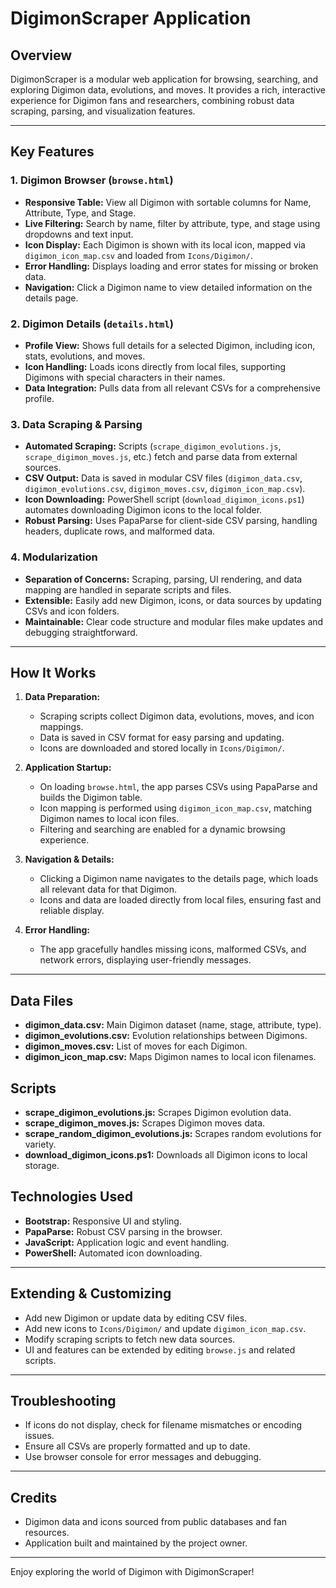 # DigimonScraper Application

## Overview
DigimonScraper is a modular web application for browsing, searching, and exploring Digimon data, evolutions, and moves. It provides a rich, interactive experience for Digimon fans and researchers, combining robust data scraping, parsing, and visualization features.

---

## Key Features

### 1. Digimon Browser (`browse.html`)
- **Responsive Table:** View all Digimon with sortable columns for Name, Attribute, Type, and Stage.
- **Live Filtering:** Search by name, filter by attribute, type, and stage using dropdowns and text input.
- **Icon Display:** Each Digimon is shown with its local icon, mapped via `digimon_icon_map.csv` and loaded from `Icons/Digimon/`.
- **Error Handling:** Displays loading and error states for missing or broken data.
- **Navigation:** Click a Digimon name to view detailed information on the details page.

### 2. Digimon Details (`details.html`)
- **Profile View:** Shows full details for a selected Digimon, including icon, stats, evolutions, and moves.
- **Icon Handling:** Loads icons directly from local files, supporting Digimons with special characters in their names.
- **Data Integration:** Pulls data from all relevant CSVs for a comprehensive profile.

### 3. Data Scraping & Parsing
- **Automated Scraping:** Scripts (`scrape_digimon_evolutions.js`, `scrape_digimon_moves.js`, etc.) fetch and parse data from external sources.
- **CSV Output:** Data is saved in modular CSV files (`digimon_data.csv`, `digimon_evolutions.csv`, `digimon_moves.csv`, `digimon_icon_map.csv`).
- **Icon Downloading:** PowerShell script (`download_digimon_icons.ps1`) automates downloading Digimon icons to the local folder.
- **Robust Parsing:** Uses PapaParse for client-side CSV parsing, handling headers, duplicate rows, and malformed data.

### 4. Modularization
- **Separation of Concerns:** Scraping, parsing, UI rendering, and data mapping are handled in separate scripts and files.
- **Extensible:** Easily add new Digimon, icons, or data sources by updating CSVs and icon folders.
- **Maintainable:** Clear code structure and modular files make updates and debugging straightforward.

---

## How It Works

1. **Data Preparation:**
   - Scraping scripts collect Digimon data, evolutions, moves, and icon mappings.
   - Data is saved in CSV format for easy parsing and updating.
   - Icons are downloaded and stored locally in `Icons/Digimon/`.

2. **Application Startup:**
   - On loading `browse.html`, the app parses CSVs using PapaParse and builds the Digimon table.
   - Icon mapping is performed using `digimon_icon_map.csv`, matching Digimon names to local icon files.
   - Filtering and searching are enabled for a dynamic browsing experience.

3. **Navigation & Details:**
   - Clicking a Digimon name navigates to the details page, which loads all relevant data for that Digimon.
   - Icons and data are loaded directly from local files, ensuring fast and reliable display.

4. **Error Handling:**
   - The app gracefully handles missing icons, malformed CSVs, and network errors, displaying user-friendly messages.

---

## Data Files
- **digimon_data.csv:** Main Digimon dataset (name, stage, attribute, type).
- **digimon_evolutions.csv:** Evolution relationships between Digimons.
- **digimon_moves.csv:** List of moves for each Digimon.
- **digimon_icon_map.csv:** Maps Digimon names to local icon filenames.

## Scripts
- **scrape_digimon_evolutions.js:** Scrapes Digimon evolution data.
- **scrape_digimon_moves.js:** Scrapes Digimon moves data.
- **scrape_random_digimon_evolutions.js:** Scrapes random evolutions for variety.
- **download_digimon_icons.ps1:** Downloads all Digimon icons to local storage.

## Technologies Used
- **Bootstrap:** Responsive UI and styling.
- **PapaParse:** Robust CSV parsing in the browser.
- **JavaScript:** Application logic and event handling.
- **PowerShell:** Automated icon downloading.

---

## Extending & Customizing
- Add new Digimon or update data by editing CSV files.
- Add new icons to `Icons/Digimon/` and update `digimon_icon_map.csv`.
- Modify scraping scripts to fetch new data sources.
- UI and features can be extended by editing `browse.js` and related scripts.

---

## Troubleshooting
- If icons do not display, check for filename mismatches or encoding issues.
- Ensure all CSVs are properly formatted and up to date.
- Use browser console for error messages and debugging.

---

## Credits
- Digimon data and icons sourced from public databases and fan resources.
- Application built and maintained by the project owner.

---

Enjoy exploring the world of Digimon with DigimonScraper!